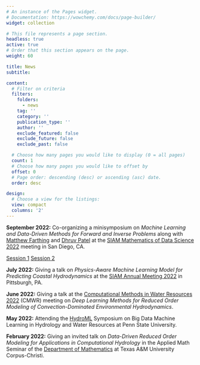 ```yaml
---
# An instance of the Pages widget.
# Documentation: https://wowchemy.com/docs/page-builder/
widget: collection

# This file represents a page section.
headless: true
active: true
# Order that this section appears on the page.
weight: 60

title: News
subtitle:

content:
  # Filter on criteria
  filters:
    folders:
      - news
    tag: ''
    category: ''
    publication_type: ''
    author: ''
    exclude_featured: false
    exclude_future: false
    exclude_past: false

  # Choose how many pages you would like to display (0 = all pages)
  count: 1
  # Choose how many pages you would like to offset by
  offset: 0
  # Page order: descending (desc) or ascending (asc) date.
  order: desc

design:
  # Choose a view for the listings:
  view: compact
  columns: '2'
---
```


**September 2022:** Co-organizing a minisymposium on *Machine Learning and Data-Driven Methods for Forward and Inverse Problems* along with [Matthew Farthing](https://www.erdc.usace.army.mil/About/Leadership/Bio-Article-View/Article/3151369/dr-matthew-farthing/) and [Dhruv Patel](https://dhruvpatel108.github.io/) at the [SIAM Mathematics of Data Science 2022](https://www.siam.org/conferences/cm/conference/mds22) meeting in San Diego, CA.

[Session 1](https://meetings.siam.org/sess/dsp_programsess.cfm?SESSIONCODE=74814) [Session 2](https://meetings.siam.org/sess/dsp_programsess.cfm?SESSIONCODE=74815)

**July 2022:** Giving a talk on *Physics-Aware Machine Learning Model for Predicting Coastal Hydrodynamics* at the [SIAM Annual Meeting 2022](https://www.siam.org/conferences/cm/conference/an22) in Pittsburgh, PA.

**June 2022:** Giving a talk at the [Computational Methods in Water Resources 2022](https://cmwrconference.org/) (CMWR) meeting on *Deep Learning Methods for Reduced Order Modeling of Convection-Dominated Environmental Hydrodynamics*.

**May 2022:** Attending the [HydroML](https://iee.psu.edu/events/hydroml-symposium-big-data-machine-learning-hydrology-and-water-resources) Symposium on Big Data Machine Learning in Hydrology and Water Resources at Penn State University.

**February 2022:** Giving an invited talk on *Data-Driven Reduced Order Modeling for Applications in Computational Hydrology* in the Applied Math Seminar of the [Department of Mathematics](https://www.tamucc.edu/science/departments/math-and-statistics/) at Texas A&M University Corpus-Christi.
